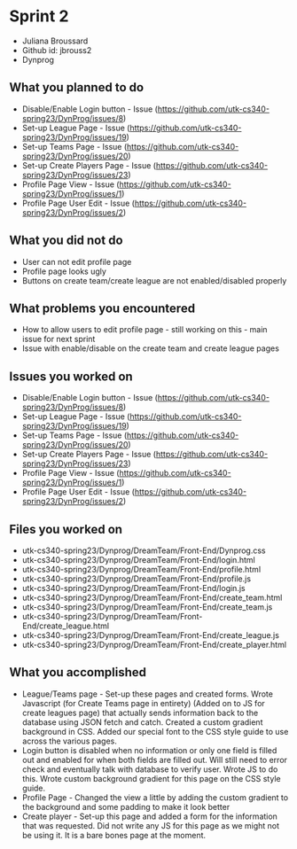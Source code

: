 # Sprint 2
* Juliana Broussard
* Github id: jbrouss2
* Dynprog

## What you planned to do
* Disable/Enable Login button - Issue (https://github.com/utk-cs340-spring23/DynProg/issues/8)
* Set-up League Page - Issue (https://github.com/utk-cs340-spring23/DynProg/issues/19)
* Set-up Teams Page - Issue (https://github.com/utk-cs340-spring23/DynProg/issues/20)
* Set-up Create Players Page - Issue (https://github.com/utk-cs340-spring23/DynProg/issues/23)
* Profile Page View - Issue (https://github.com/utk-cs340-spring23/DynProg/issues/1)
* Profile Page User Edit - Issue (https://github.com/utk-cs340-spring23/DynProg/issues/2)

## What you did not do
* User can not edit profile page
* Profile page looks ugly
* Buttons on create team/create league are not enabled/disabled properly

## What problems you encountered
* How to allow users to edit profile page - still working on this - main issue for next sprint
* Issue with enable/disable on the create team and create league pages

## Issues you worked on
* Disable/Enable Login button - Issue (https://github.com/utk-cs340-spring23/DynProg/issues/8)
* Set-up League Page - Issue (https://github.com/utk-cs340-spring23/DynProg/issues/19)
* Set-up Teams Page - Issue (https://github.com/utk-cs340-spring23/DynProg/issues/20)
* Set-up Create Players Page - Issue (https://github.com/utk-cs340-spring23/DynProg/issues/23)
* Profile Page View - Issue (https://github.com/utk-cs340-spring23/DynProg/issues/1)
* Profile Page User Edit - Issue (https://github.com/utk-cs340-spring23/DynProg/issues/2)

## Files you worked on
* utk-cs340-spring23/Dynprog/DreamTeam/Front-End/Dynprog.css
* utk-cs340-spring23/Dynprog/DreamTeam/Front-End/login.html
* utk-cs340-spring23/Dynprog/DreamTeam/Front-End/profile.html
* utk-cs340-spring23/Dynprog/DreamTeam/Front-End/profile.js
* utk-cs340-spring23/Dynprog/DreamTeam/Front-End/login.js
* utk-cs340-spring23/Dynprog/DreamTeam/Front-End/create_team.html
* utk-cs340-spring23/Dynprog/DreamTeam/Front-End/create_team.js
* utk-cs340-spring23/Dynprog/DreamTeam/Front-End/create_league.html
* utk-cs340-spring23/Dynprog/DreamTeam/Front-End/create_league.js
* utk-cs340-spring23/Dynprog/DreamTeam/Front-End/create_player.html

## What you accomplished
* League/Teams page - Set-up these pages and created forms. Wrote Javascript (for Create Teams page in entirety) (Added on to JS for create leagues page) that 
actually sends information back to the database using JSON fetch and catch. Created a custom gradient background in CSS. Added our special font to the CSS style 
guide to use across the various pages.
* Login button is disabled when no information or only one field is filled out and enabled for when both fields are filled out. Will still need to error check and 
eventually talk with database to verify user. Wrote JS to do this. Wrote custom background gradient for this page on the CSS style guide.
* Profile Page - Changed the view a little by adding the custom gradient to the background and some padding to make it look better
* Create player - Set-up this page and added a form for the information that was requested. Did not write any JS for this page as we might not be using it. It is a 
bare bones page at the moment.
